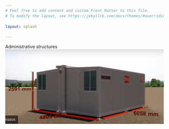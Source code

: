 ```yaml
---
# Feel free to add content and custom Front Matter to this file.
# To modify the layout, see https://jekyllrb.com/docs/themes/#overriding-theme-defaults

layout: splash

---
```

Administrative structures
![Modular Space Video](/assets/images/ModularSpace.png)
